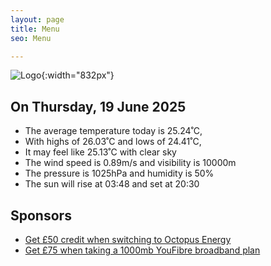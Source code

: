 ```yaml
---
layout: page
title: Menu
seo: Menu

---
```


![Logo](/images/logo.jpg){:width="832px"}

<!-- weather_marker starts -->
## On Thursday, 19 June 2025

- The average temperature today is 25.24˚C,
- With highs of 26.03˚C and lows of 24.41˚C,
- It may feel like 25.13˚C with clear sky
- The wind speed is 0.89m/s and visibility is 10000m
- The pressure is 1025hPa and humidity is 50%
- The sun will rise at 03:48 and set at 20:30

<!-- weather_marker ends -->

## Sponsors

- [Get £50 credit when switching to Octopus Energy](https://bit.ly/3oD1nnS)
- [Get £75 when taking a 1000mb YouFibre broadband plan](https://aklam.io/91zWhU?)
